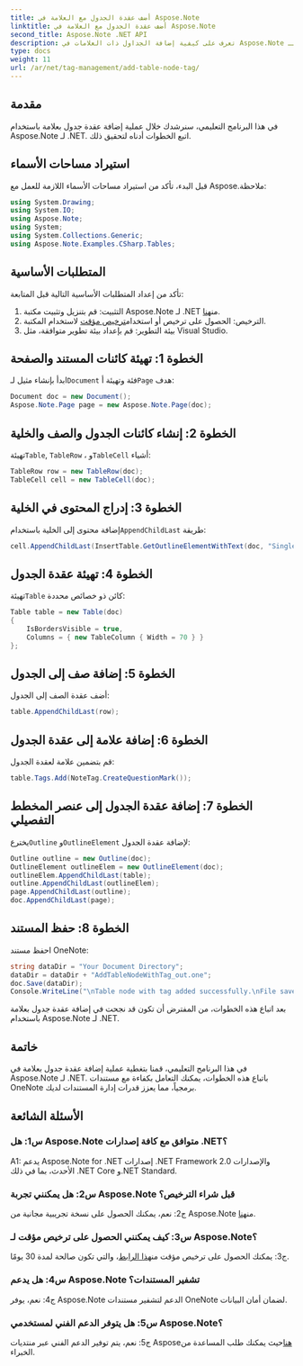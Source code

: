 ```yaml
---
title: أضف عقدة الجدول مع العلامة في Aspose.Note
linktitle: أضف عقدة الجدول مع العلامة في Aspose.Note
second_title: Aspose.Note .NET API
description: تعرف على كيفية إضافة الجداول ذات العلامات في Aspose.Note لـ .NET. تعزيز مهارات التعامل مع المستندات الخاصة بك برمجيا.
type: docs
weight: 11
url: /ar/net/tag-management/add-table-node-tag/
---
```

## مقدمة

في هذا البرنامج التعليمي، سنرشدك خلال عملية إضافة عقدة جدول بعلامة باستخدام Aspose.Note لـ .NET. اتبع الخطوات أدناه لتحقيق ذلك.

## استيراد مساحات الأسماء

قبل البدء، تأكد من استيراد مساحات الأسماء اللازمة للعمل مع Aspose.ملاحظة:

```csharp
using System.Drawing;
using System.IO;
using Aspose.Note;
using System;
using System.Collections.Generic;
using Aspose.Note.Examples.CSharp.Tables;
```

## المتطلبات الأساسية

تأكد من إعداد المتطلبات الأساسية التالية قبل المتابعة:

1.  التثبيت: قم بتنزيل وتثبيت مكتبة Aspose.Note لـ .NET من[هنا](https://releases.aspose.com/note/net/).
2.  الترخيص: الحصول على ترخيص أو استخدام[ترخيص مؤقت](https://purchase.aspose.com/temporary-license/) لاستخدام المكتبة.
3. بيئة التطوير: قم بإعداد بيئة تطوير متوافقة، مثل Visual Studio.

## الخطوة 1: تهيئة كائنات المستند والصفحة

 ابدأ بإنشاء مثيل لـ`Document` فئة وتهيئة أ`Page` هدف:

```csharp
Document doc = new Document();
Aspose.Note.Page page = new Aspose.Note.Page(doc);
```

## الخطوة 2: إنشاء كائنات الجدول والصف والخلية

 تهيئة`Table`, `TableRow` ، و`TableCell` أشياء:

```csharp
TableRow row = new TableRow(doc);
TableCell cell = new TableCell(doc);
```

## الخطوة 3: إدراج المحتوى في الخلية

 إضافة محتوى إلى الخلية باستخدام`AppendChildLast` طريقة:

```csharp
cell.AppendChildLast(InsertTable.GetOutlineElementWithText(doc, "Single cell."));
```

## الخطوة 4: تهيئة عقدة الجدول

 تهيئة`Table` كائن ذو خصائص محددة:

```csharp
Table table = new Table(doc)
{
    IsBordersVisible = true,
    Columns = { new TableColumn { Width = 70 } }
};
```

## الخطوة 5: إضافة صف إلى الجدول

أضف عقدة الصف إلى الجدول:

```csharp
table.AppendChildLast(row);
```

## الخطوة 6: إضافة علامة إلى عقدة الجدول

قم بتضمين علامة لعقدة الجدول:

```csharp
table.Tags.Add(NoteTag.CreateQuestionMark());
```

## الخطوة 7: إضافة عقدة الجدول إلى عنصر المخطط التفصيلي

 يخترع`Outline` و`OutlineElement` لإضافة عقدة الجدول:

```csharp
Outline outline = new Outline(doc);
OutlineElement outlineElem = new OutlineElement(doc);
outlineElem.AppendChildLast(table);
outline.AppendChildLast(outlineElem);
page.AppendChildLast(outline);
doc.AppendChildLast(page);
```

## الخطوة 8: حفظ المستند

احفظ مستند OneNote:

```csharp
string dataDir = "Your Document Directory";
dataDir = dataDir + "AddTableNodeWithTag_out.one";
doc.Save(dataDir);
Console.WriteLine("\nTable node with tag added successfully.\nFile saved at " + dataDir);
```

بعد اتباع هذه الخطوات، من المفترض أن تكون قد نجحت في إضافة عقدة جدول بعلامة باستخدام Aspose.Note لـ .NET.

## خاتمة

في هذا البرنامج التعليمي، قمنا بتغطية عملية إضافة عقدة جدول بعلامة في Aspose.Note لـ .NET. باتباع هذه الخطوات، يمكنك التعامل بكفاءة مع مستندات OneNote برمجياً، مما يعزز قدرات إدارة المستندات لديك.

## الأسئلة الشائعة

### س1: هل Aspose.Note متوافق مع كافة إصدارات .NET؟

A1: يدعم Aspose.Note for .NET إصدارات .NET Framework 2.0 والإصدارات الأحدث، بما في ذلك .NET Core و.NET Standard.

### س2: هل يمكنني تجربة Aspose.Note قبل شراء الترخيص؟

 ج2: نعم، يمكنك الحصول على نسخة تجريبية مجانية من Aspose.Note من[هنا](https://releases.aspose.com/).

### س3: كيف يمكنني الحصول على ترخيص مؤقت لـ Aspose.Note؟

 ج3: يمكنك الحصول على ترخيص مؤقت من[هذا الرابط](https://purchase.aspose.com/temporary-license/)، والتي تكون صالحة لمدة 30 يومًا.

### س4: هل يدعم Aspose.Note تشفير المستندات؟

ج4: نعم، يوفر Aspose.Note الدعم لتشفير مستندات OneNote لضمان أمان البيانات.

### س5: هل يتوفر الدعم الفني لمستخدمي Aspose.Note؟

 ج5: نعم، يتم توفير الدعم الفني عبر منتديات Aspose[هنا](https://forum.aspose.com/c/note/28)حيث يمكنك طلب المساعدة من الخبراء.